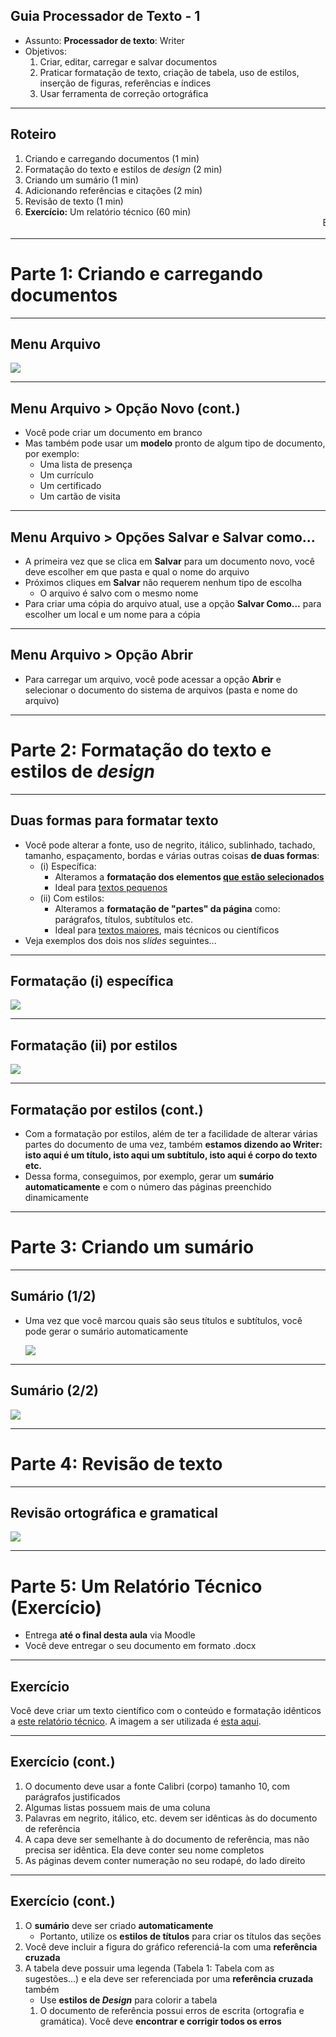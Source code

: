 ## Guia Processador de Texto - 1

- Assunto: **Processador de texto**: Writer
- Objetivos:
  1. Criar, editar, carregar e salvar documentos
  1. Praticar formatação de texto, criação de tabela, uso de estilos, inserção
     de figuras, referências e índices
  1. Usar ferramenta de correção ortográfica


---
## Roteiro

1. Criando e carregando documentos (1 min)
1. Formatação do texto e estilos de _design_ (2 min)
1. Criando um sumário (1 min)
1. Adicionando referências e citações (2 min)
1. Revisão de texto (1 min)
1. **Exercício:** Um relatório técnico (60 min)
   <marquee>ENTREGA DE EXERCÍCIO via Moodle</marquee>

---
# Parte 1: Criando e carregando documentos

---
## Menu Arquivo

![](images/writer-menu-arquivo.png)

---
## Menu Arquivo &gt; Opção **Novo** (cont.)

- Você pode criar um documento em branco
- Mas também pode usar um **modelo** pronto de algum tipo de documento, por
  exemplo:
  - Uma lista de presença
  - Um currículo
  - Um certificado
  - Um cartão de visita

---
## Menu Arquivo &gt; Opções **Salvar** e **Salvar como...**

- A primeira vez que se clica em **Salvar** para um documento novo, você deve
  escolher em que pasta e qual o nome do arquivo
- Próximos cliques em **Salvar** não requerem nenhum tipo de escolha
  - O arquivo é salvo com o mesmo nome
- Para criar uma cópia do arquivo atual, use a opção **Salvar Como...** para
  escolher um local e um nome para a cópia

---
## Menu Arquivo &gt; Opção **Abrir**

- Para carregar um arquivo, você pode acessar a opção **Abrir** e selecionar o
  documento do sistema de arquivos (pasta e nome do arquivo)

---
# Parte 2: Formatação do texto e estilos de _design_

---
## Duas formas para formatar texto

- Você pode alterar a fonte, uso de negrito, itálico, sublinhado, tachado,
  tamanho, espaçamento, bordas e várias outras coisas **de duas formas**:
  - (i) Específica:
    - Alteramos a **formatação dos elementos <u>que estão selecionados</u>**
    - Ideal para <u>textos pequenos</u>
  - (ii) Com estilos:
    - Alteramos a **formatação de "partes" da página** como: parágrafos,
      títulos, subtítulos etc.
    - Ideal para <u>textos maiores</u>, mais técnicos ou científicos
- Veja exemplos dos dois nos _slides_ seguintes...

---
## Formatação (i) **específica**

![](images/writer-formatacao.png)

---
## Formatação (ii) **por estilos**

![](images/writer-formatacao-estilos-1.png)

---
## Formatação **por estilos** (cont.)

- Com a formatação por estilos, além de ter a facilidade de alterar várias
  partes do documento de uma vez, também **estamos dizendo ao Writer: isto aqui é
  um título, isto aqui um subtítulo, isto aqui é corpo do texto etc.**
- Dessa forma, conseguimos, por exemplo, gerar um **sumário automaticamente** e
  com o número das páginas preenchido dinamicamente

---
# Parte 3:  Criando um sumário

---
## Sumário (1/2)

- Uma vez que você marcou quais são seus títulos e subtítulos, você pode gerar
  o sumário automaticamente

  ![](images/writer-sumario.png)

---
## Sumário (2/2)

![](images/writer-sumario-2.png)

<!--
# Parte 4: Adicionando referências e citações

## Preenchendo suas **fontes bibliográficas** (pt 1)

![](images/word-bibliografia.png)


## Criando uma **Bibliografia** (pt 2)

![](images/word-referencias.png)


## **Citando** no texto

![](images/word-citar.png)

-->
---
# Parte 4: Revisão de texto

---
## Revisão ortográfica e gramatical

![](images/writer-revisao-orto.png)

---
# Parte 5: Um Relatório Técnico (Exercício)

- Entrega **até o final desta aula** via Moodle
- Você deve entregar o seu documento em formato .docx

---
## Exercício

  Você deve criar um texto científico com o conteúdo e formatação idênticos a
  [este relatório técnico][rel]. A imagem a ser utilizada
  é [esta aqui](images/word-grafico.png).

[rel]: attachments/relatorio.zip

---
## Exercício (cont.)

1. O documento deve usar a fonte Calibri (corpo) tamanho 10, com parágrafos
   justificados
1. Algumas listas possuem mais de uma coluna
1. Palavras em negrito, itálico, etc. devem ser idênticas às do documento de
   referência
1. A capa deve ser semelhante à do documento de referência, mas não precisa ser
   idêntica. Ela deve conter seu nome completos
1. As páginas devem conter numeração no seu rodapé, do lado direito

---
## Exercício (cont.)

1. O **sumário** deve ser criado **automaticamente**
   - Portanto, utilize os **estilos de títulos** para criar os títulos das seções
1. Você deve incluir a figura do gráfico referenciá-la com uma **referência
   cruzada**
1. A tabela deve possuir uma legenda (Tabela 1: Tabela com as sugestões...) e
   ela deve ser referenciada por uma **referência cruzada** também
   - Use **estilos de _Design_** para colorir a tabela
   1. O documento de referência possui erros de escrita (ortografia e gramática).
      Você deve **encontrar e corrigir todos os erros**

<!--
## Exercício (cont.)

1. A seção de **referências** deve ser criada **automaticamente**
   - Portanto, utilize as ferramentas de bibliografia ao fazer as citações no
    texto
-->
